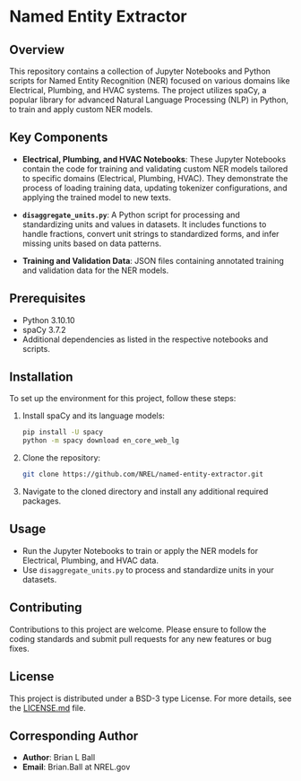 # Named Entity Extractor

## Overview
This repository contains a collection of Jupyter Notebooks and Python scripts for Named Entity Recognition (NER) focused on various domains like Electrical, Plumbing, and HVAC systems. The project utilizes spaCy, a popular library for advanced Natural Language Processing (NLP) in Python, to train and apply custom NER models.

## Key Components
- **Electrical, Plumbing, and HVAC Notebooks**: These Jupyter Notebooks contain the code for training and validating custom NER models tailored to specific domains (Electrical, Plumbing, HVAC). They demonstrate the process of loading training data, updating tokenizer configurations, and applying the trained model to new texts.

- **`disaggregate_units.py`**: A Python script for processing and standardizing units and values in datasets. It includes functions to handle fractions, convert unit strings to standardized forms, and infer missing units based on data patterns.

- **Training and Validation Data**: JSON files containing annotated training and validation data for the NER models.

## Prerequisites
- Python 3.10.10
- spaCy 3.7.2
- Additional dependencies as listed in the respective notebooks and scripts.

## Installation
To set up the environment for this project, follow these steps:
1. Install spaCy and its language models:
   ```bash
   pip install -U spacy
   python -m spacy download en_core_web_lg
   ```
2. Clone the repository:
   ```bash
   git clone https://github.com/NREL/named-entity-extractor.git
   ```
3. Navigate to the cloned directory and install any additional required packages.

## Usage
- Run the Jupyter Notebooks to train or apply the NER models for Electrical, Plumbing, and HVAC data.
- Use `disaggregate_units.py` to process and standardize units in your datasets.

## Contributing
Contributions to this project are welcome. Please ensure to follow the coding standards and submit pull requests for any new features or bug fixes.

## License
This project is distributed under a BSD-3 type License. For more details, see the [LICENSE.md](LICENSE.md) file.

## Corresponding Author
- **Author**: Brian L Ball
- **Email**: Brian.Ball at NREL.gov
